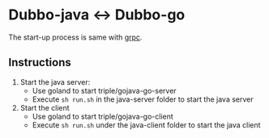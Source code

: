 # Dubbo-java <-> Dubbo-go

The start-up process is same with [grpc](../grpc/README.md).

## Instructions

1. Start the java server:
    - Use goland to start triple/gojava-go-server
    - Execute `sh run.sh` in the java-server folder to start the java server
2. Start the client
   - Use goland to start triple/gojava-go-client 
   - Execute `sh run.sh` under the java-client folder to start the java client

